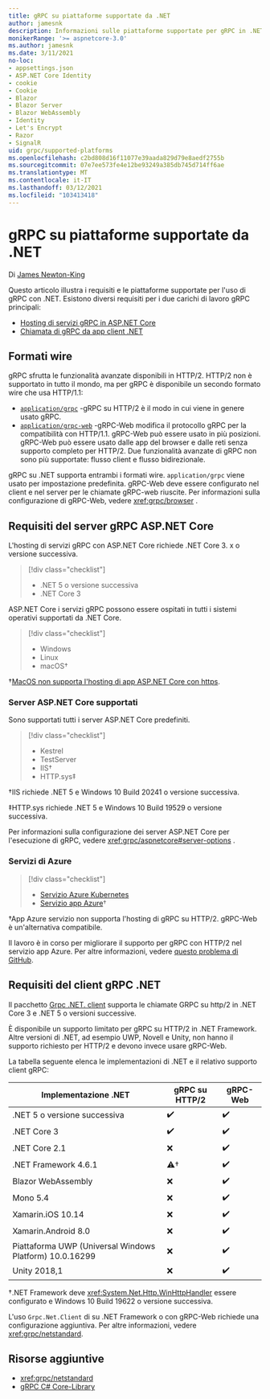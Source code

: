 ```yaml
---
title: gRPC su piattaforme supportate da .NET
author: jamesnk
description: Informazioni sulle piattaforme supportate per gRPC in .NET.
monikerRange: '>= aspnetcore-3.0'
ms.author: jamesnk
ms.date: 3/11/2021
no-loc:
- appsettings.json
- ASP.NET Core Identity
- cookie
- Cookie
- Blazor
- Blazor Server
- Blazor WebAssembly
- Identity
- Let's Encrypt
- Razor
- SignalR
uid: grpc/supported-platforms
ms.openlocfilehash: c2bd808d16f11077e39aada829d79e8aedf2755b
ms.sourcegitcommit: 07e7ee573fe4e12be93249a385db745d714ff6ae
ms.translationtype: MT
ms.contentlocale: it-IT
ms.lasthandoff: 03/12/2021
ms.locfileid: "103413418"
---
```

# <a name="grpc-on-net-supported-platforms"></a>gRPC su piattaforme supportate da .NET

Di [James Newton-King](https://twitter.com/jamesnk)

Questo articolo illustra i requisiti e le piattaforme supportate per l'uso di gRPC con .NET. Esistono diversi requisiti per i due carichi di lavoro gRPC principali:

* [Hosting di servizi gRPC in ASP.NET Core](#aspnet-core-grpc-server-requirements)
* [Chiamata di gRPC da app client .NET](#net-grpc-client-requirements)

## <a name="wire-formats"></a>Formati wire

gRPC sfrutta le funzionalità avanzate disponibili in HTTP/2. HTTP/2 non è supportato in tutto il mondo, ma per gRPC è disponibile un secondo formato wire che usa HTTP/1.1:

* [`application/grpc`](https://github.com/grpc/grpc/blob/master/doc/PROTOCOL-HTTP2.md) -gRPC su HTTP/2 è il modo in cui viene in genere usato gRPC.
* [`application/grpc-web`](https://github.com/grpc/grpc/blob/master/doc/PROTOCOL-WEB.md) -gRPC-Web modifica il protocollo gRPC per la compatibilità con HTTP/1.1. gRPC-Web può essere usato in più posizioni. gRPC-Web può essere usato dalle app del browser e dalle reti senza supporto completo per HTTP/2. Due funzionalità avanzate di gRPC non sono più supportate: flusso client e flusso bidirezionale.

gRPC su .NET supporta entrambi i formati wire. `application/grpc` viene usato per impostazione predefinita. gRPC-Web deve essere configurato nel client e nel server per le chiamate gRPC-web riuscite. Per informazioni sulla configurazione di gRPC-Web, vedere <xref:grpc/browser> .

## <a name="aspnet-core-grpc-server-requirements"></a>Requisiti del server gRPC ASP.NET Core

L'hosting di servizi gRPC con ASP.NET Core richiede .NET Core 3. x o versione successiva.

> [!div class="checklist"]
>
> * .NET 5 o versione successiva
> * .NET Core 3

ASP.NET Core i servizi gRPC possono essere ospitati in tutti i sistemi operativi supportati da .NET Core.

> [!div class="checklist"]
>
> * Windows
> * Linux
> * macOS&dagger;

&dagger;[MacOS non supporta l'hosting di app ASP.NET Core con https](xref:grpc/troubleshoot#unable-to-start-aspnet-core-grpc-app-on-macos).

### <a name="supported-aspnet-core-servers"></a>Server ASP.NET Core supportati

Sono supportati tutti i server ASP.NET Core predefiniti.

> [!div class="checklist"]
>
> * Kestrel
> * TestServer
> * IIS&dagger;
> * HTTP.sys&Dagger;

&dagger;IIS richiede .NET 5 e Windows 10 Build 20241 o versione successiva.

&Dagger;HTTP.sys richiede .NET 5 e Windows 10 Build 19529 o versione successiva.

Per informazioni sulla configurazione dei server ASP.NET Core per l'esecuzione di gRPC, vedere <xref:grpc/aspnetcore#server-options> .

### <a name="azure-services"></a>Servizi di Azure

> [!div class="checklist"]
>
> * [Servizio Azure Kubernetes](https://azure.microsoft.com/services/kubernetes-service/)
> * [Servizio app Azure](https://azure.microsoft.com/services/app-service/)&dagger;

&dagger;App Azure servizio non supporta l'hosting di gRPC su HTTP/2. gRPC-Web è un'alternativa compatibile.

Il lavoro è in corso per migliorare il supporto per gRPC con HTTP/2 nel servizio app Azure. Per altre informazioni, vedere [questo problema di GitHub](https://github.com/dotnet/AspNetCore/issues/9020).

## <a name="net-grpc-client-requirements"></a>Requisiti del client gRPC .NET

Il pacchetto [Grpc .NET. client](https://www.nuget.org/packages/Grpc.Net.Client/) supporta le chiamate GRPC su http/2 in .NET Core 3 e .NET 5 o versioni successive.

È disponibile un supporto limitato per gRPC su HTTP/2 in .NET Framework. Altre versioni di .NET, ad esempio UWP, Novell e Unity, non hanno il supporto richiesto per HTTP/2 e devono invece usare gRPC-Web.

La tabella seguente elenca le implementazioni di .NET e il relativo supporto client gRPC:

| Implementazione .NET                          | gRPC su HTTP/2   | gRPC-Web   |
|----------------------------------------------|--------------------|------------|
| .NET 5 o versione successiva                              | ✔️                | ✔️         |
| .NET Core 3                                  | ✔️                | ✔️         |
| .NET Core 2.1                                | ❌                | ✔️         |
| .NET Framework 4.6.1                         | ⚠️&dagger;        | ✔️         |
| Blazor WebAssembly                           | ❌                | ✔️         |
| Mono 5.4                                     | ❌                | ✔️         |
| Xamarin.iOS 10.14                            | ❌                | ✔️         |
| Xamarin.Android 8.0                          | ❌                | ✔️         |
| Piattaforma UWP (Universal Windows Platform) 10.0.16299        | ❌                | ✔️         |
| Unity 2018,1                                 | ❌                | ✔️         |

&dagger;.NET Framework deve <xref:System.Net.Http.WinHttpHandler> essere configurato e Windows 10 Build 19622 o versione successiva.

L'uso `Grpc.Net.Client` di su .NET Framework o con gRPC-Web richiede una configurazione aggiuntiva. Per altre informazioni, vedere <xref:grpc/netstandard>.

## <a name="additional-resources"></a>Risorse aggiuntive

* <xref:grpc/netstandard>
* [gRPC C# Core-Library](https://grpc.io/docs/languages/csharp/quickstart/)
